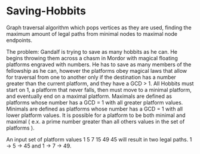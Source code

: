 # Saving-Hobbits
 Graph traversal algorithm which pops vertices as they are used, finding the maximum amount of legal paths from minimal nodes to maximal node endpoints.

 The problem: Gandalf is trying to save as many hobbits as he can. He begins throwing them across a chasm in Mordor with magical floating platforms engraved with numbers. He has to save as many members of the fellowship as he can, however the platforms obey magical laws that allow for traversal from one to another only if the destination has a number greater than the current platform, and they have a GCD > 1. All Hobbits must start on 1, a platform that never falls, then must move to a minimal platform, and eventually end on a maximal platform. Maximals are defined as platforms whose number has a GCD = 1 with all greater platform values. Minimals are defined as platforms whose number has a GCD = 1 with all lower platform values. It is possible for a platform to be both minimal and maximal ( e.x. a prime number greater than all others values in the set of platforms ).
 
 An input set of platform values 1 5 7 15 49 45 will result in two legal paths. 1 -> 5 -> 45 and 1 -> 7 -> 49.
